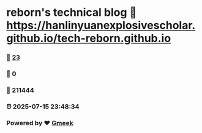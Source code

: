 # reborn's technical blog :link: https://hanlinyuanexplosivescholar.github.io/tech-reborn.github.io 
### :page_facing_up: [23](https://hanlinyuanexplosivescholar.github.io/tech-reborn.github.io/tag.html) 
### :speech_balloon: 0 
### :hibiscus: 211444 
### :alarm_clock: 2025-07-15 23:48:34 
### Powered by :heart: [Gmeek](https://github.com/Meekdai/Gmeek)

